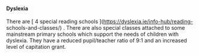 ####  **Dyslexia**

There are [ 4 special reading schools ](https://dyslexia.ie/info-hub/reading-
schools-and-classes/) . There are also special classes attached to some
mainstream primary schools which support the needs of children with dyslexia.
They have a reduced pupil/teacher ratio of 9:1 and an increased level of
capitation grant.
